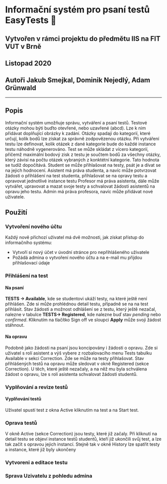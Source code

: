 # Informační systém pro psaní testů **EasyTests** :book:
## Vytvořen v rámci projektu do předmětu IIS na FIT VUT v Brně
## Listopad 2020
## Autoři Jakub Smejkal, Dominik Nejedlý, Adam Grünwald

- - - -

## Popis
Informační systém umožňuje správu, vytváření a psaní testů. Testové otázky mohou býti buďto otevřené, nebo uzavřené (abcd). Lze k nim přidávat doplňující obrázky k zadání.
Otázky spadají do kategorií, které určují, kolik bodů lze získat za správně zodpovězenou otázku.
Při vytváření testu lze definovat, kolik otázek z dané kategorie bude do každé instance testu náhodně vygenerováno. Test se může skládat z vícero kategorií, přičemž maximální bodový zisk z testu je součtem bodů za všechny otázky, který závisí na počtu otázek vybraných z konktétní kategorie. Tato hodnota se tudíž dopočítává.
Student se může přihlašovat na testy, psát je a dívat se na jejich hodnocení.
Asistent má práva studenta, a navíc může potvrzovat žádosti o přihlášení na test studenta, přihlašovat se na opravy testu a opravovat jednotlivé instance testu
Profesor má práva asistenta, dále může vytvářet, upravovat a mazat svoje testy a schvalovat žádosti asistentů na opravu jeho testu.
Admin má práva profesora, navíc může přidávat nové uživatele.

## Použití
### Vytvoření nového účtu
Každý nově příchozí uživatel má dvě možnosti, jak získat přístup do informačního systému:
* Vytvoří si nový účet v úvodní stránce pro nepřihlášeného uživatele
* Požádá admina o vytvoření nového účtu a na e-mail mu přijdou přihlašovací údaje

### Přihlášení na test
#### Na psaní
**TESTS -> Available**, kde se studentovi ukáží testy, na které ještě není přihlášen. Zde si může prohlédnou detail testu, případně se na na test přihlásit. Stav žádosti a možnost odhlášení se z testu, který ještě nezačal, nalezne v tabulce **TESTS-> Registered**, kde nalezne buď stav *pending* nebo *confirmed*. Kliknutím na tlačítko Sign off ve sloupci **Apply** může svoji žádost stáhnout.

#### Na opravu
Podobně jako žádosti na psaní jsou koncipovány i žádosti o opravu. Zde si uživatel s rolí asistent a výš vybere z rozbalovacího menu Tests tabulku Available v sekci Correction. Zde se může na testy přihlašovat. Stav přihlášených testů na opravu může sledovat v okně Registered (sekce Correction). U těch, které ještě nezačaly, a na něž mu byla schválena žádost o opravu, lze s rolí asistenta schvalovat žádosti studentů. 

### Vyplňování a revize testů
#### Vyplňování testů
Uživatel spustí test z okna Active kliknutím na test a na Start test. 
### Oprava testů
V okně Active (sekce Correction) jsou testy, které již začaly. Při kliknutí na detail testu se objeví instance testů studentů, kteří již ukončili svůj test, a lze tak začít s opravou jejich instancí. Stejně tak v okně History lze spatřit testy a instance, které již byly ukončeny

### Vytvoreni a editace testu

### Sprava Uzivatelu z pohledu admina

